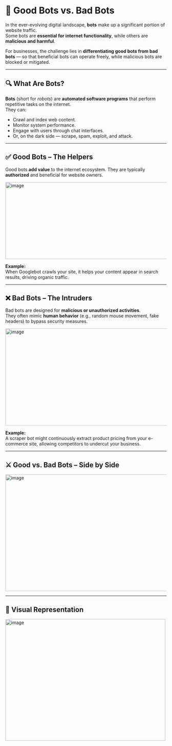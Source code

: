 # 🤖 Good Bots vs. Bad Bots

In the ever-evolving digital landscape, **bots** make up a significant portion of website traffic.  
Some bots are **essential for internet functionality**, while others are **malicious and harmful**.  

For businesses, the challenge lies in **differentiating good bots from bad bots** — so that beneficial bots can operate freely, while malicious bots are blocked or mitigated.

---

## 🔍 What Are Bots?

**Bots** (short for *robots*) are **automated software programs** that perform repetitive tasks on the internet.  
They can:
- Crawl and index web content.
- Monitor system performance.
- Engage with users through chat interfaces.
- Or, on the dark side — scrape, spam, exploit, and attack.

---

## ✅ Good Bots – The Helpers

Good bots **add value** to the internet ecosystem. They are typically **authorized** and beneficial for website owners.

<img width="1148" height="239" alt="image" src="https://github.com/user-attachments/assets/3df0a8f8-6558-4172-be7b-afcdd36ae130" />

**Example:**  
When Googlebot crawls your site, it helps your content appear in search results, driving organic traffic.  

---

## ❌ Bad Bots – The Intruders

Bad bots are designed for **malicious or unauthorized activities**.  
They often mimic **human behavior** (e.g., random mouse movement, fake headers) to bypass security measures.

<img width="1255" height="302" alt="image" src="https://github.com/user-attachments/assets/049569a8-8df6-4a85-b340-57c5a924660f" />

**Example:**  
A scraper bot might continuously extract product pricing from your e-commerce site, allowing competitors to undercut your business.

---

## ⚔️ Good vs. Bad Bots – Side by Side

<img width="811" height="363" alt="image" src="https://github.com/user-attachments/assets/216972a2-b465-4b48-aa48-1eff0b230959" />

---

## 📌 Visual Representation

<img width="500" height="378" alt="image" src="https://github.com/user-attachments/assets/00a67d22-463d-4f6e-a822-3272b0bf9271" />

